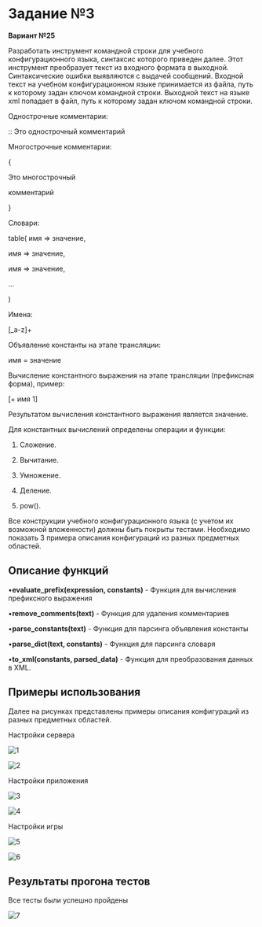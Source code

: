 <h1>Задание №3</h1>

**Вариант №25**

Разработать инструмент командной строки для учебного конфигурационного языка, синтаксис которого приведен далее. Этот инструмент преобразует текст из входного формата в выходной. Синтаксические ошибки выявляются с выдачей сообщений.
Входной текст на учебном конфигурационном языке принимается из файла, путь к которому задан ключом командной строки. Выходной текст на языке xml попадает в файл, путь к которому задан ключом командной строки.

Однострочные комментарии:

:: Это однострочный комментарий

Многострочные комментарии:

{ 

Это многострочный 

комментарий 

}

Словари:

table( имя => значение, 

имя => значение, 

имя => значение, 

... 

)

Имена:

[_a-z]+

Объявление константы на этапе трансляции:

имя = значение

Вычисление константного выражения на этапе трансляции (префиксная форма), пример:

[+ имя 1]

Результатом вычисления константного выражения является значение.

Для константных вычислений определены операции и функции:

1. Сложение.
   
2. Вычитание.
   
3. Умножение.
   
4. Деление.
   
5. pow().
   
Все конструкции учебного конфигурационного языка (с учетом их возможной вложенности) должны быть покрыты тестами. Необходимо показать 3 примера описания конфигураций из разных предметных областей.

<h2>Описание функций</h2>

•**evaluate_prefix(expression, constants)** - Функция для вычисления префиксного выражения

•**remove_comments(text)** - Функция для удаления комментариев

•**parse_constants(text)** - Функция для парсинга объявления константы

•**parse_dict(text, constants)** - Функция для парсинга словаря

•**to_xml(constants, parsed_data)** - Функция для преобразования данных в XML.

<h2>Примеры использования</h2>

Далее на рисунках представлены примеры описания конфигураций из разных предметных областей.

Настройки сервера

![1](https://github.com/user-attachments/assets/f98a2934-189a-4fd7-8e7b-74ebd9eb6a3a)

![2](https://github.com/user-attachments/assets/c5ea5932-ee46-4479-b4bb-005034c11922)

Настройки приложения

![3](https://github.com/user-attachments/assets/e19eca59-1236-4498-9273-4b2655716a9f)

![4](https://github.com/user-attachments/assets/248081b1-04cd-48d1-89af-bba005938fa0)

Настройки игры

![5](https://github.com/user-attachments/assets/68432373-9992-4158-b1b9-58b49326c1d4)

![6](https://github.com/user-attachments/assets/b6bc4a6f-0bc3-4596-9148-c6e35274ce6f)

<h2>Результаты прогона тестов</h2>

Все тесты были успешно пройдены

![7](https://github.com/user-attachments/assets/398a02bc-6e05-4b7e-8999-3119db6dbb02)
